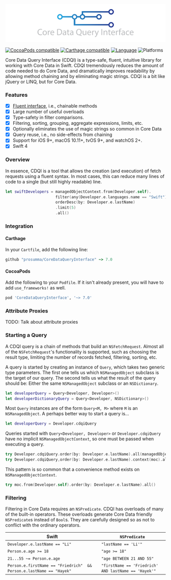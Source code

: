 ![CoreDataQueryInterface](CoreDataQueryInterface.png)

[![CocoaPods compatible](https://img.shields.io/cocoapods/v/CoreDataQueryInterface.svg)](https://cocoapods.org)
[![Carthage compatible](https://img.shields.io/badge/Carthage-compatible-4BC51D.svg?style=flat)](https://github.com/Carthage/Carthage)
[![Language](https://img.shields.io/badge/Swift-4.0-orange.svg)](http://swift.org)
![Platforms](https://img.shields.io/cocoapods/p/CoreDataQueryInterface.svg)

Core Data Query Interface (CDQI) is a type-safe, fluent, intuitive library for working with Core Data in Swift. CDQI tremendously reduces the amount of code needed to do Core Data, and dramatically improves readability by allowing method chaining and by eliminating magic strings. CDQI is a bit like jQuery or LINQ, but for Core Data.

### Features

- [x] [Fluent interface](http://en.wikipedia.org/wiki/Fluent_interface), i.e., chainable methods
- [x] Large number of useful overloads
- [x] Type-safety in filter comparisons.
- [x] Filtering, sorting, grouping, aggregate expressions, limits, etc.
- [x] Optionally eliminates the use of magic strings so common in Core Data
- [x] Query reuse, i.e., no side-effects from chaining
- [x] Support for iOS 9+, macOS 10.11+, tvOS 9+, and watchOS 2+.
- [x] Swift 4

### Overview

In essence, CDQI is a tool that allows the creation (and execution) of fetch requests using a fluent syntax. In most cases, this can reduce many lines of code to a single (but still highly readable) line.

```swift
let swiftDevelopers = managedObjectContext.from(Developer.self).
                      filter(any(Developer.e.languages.name == "Swift"))
                      orderDesc(by: Developer.e.lastName)
                      .limit(5)
                      .all()
```

### Integration

#### Carthage

In your `Cartfile`, add the following line:

```ruby
github "prosumma/CoreDataQueryInterface" ~> 7.0
```

#### CocoaPods

Add the following to your `Podfile`. If it isn't already present, you will have to add `use_frameworks!` as well.

```ruby
pod 'CoreDataQueryInterface', '~> 7.0'
```

### Attribute Proxies

TODO: Talk about attribute proxies

### Starting a Query

A CDQI query is a chain of methods that build an `NSFetchRequest`. Almost all of the `NSFetchRequest`'s functionality is supported, such as choosing the result type, limiting the number of records fetched, filtering, sorting, etc.

A query is started by creating an instance of `Query`, which takes two generic type parameters. The first one tells us which `NSManagedObject` subclass is the target of our query. The second tells us what the result of the query should be: Either the same `NSManagedObject` subclass or an `NSDictionary`.

```swift
let developerQuery = Query<Developer, Developer>()
let developerDictionaryQuery = Query<Developer, NSDictionary>()
```

Most `Query` instances are of the form `Query<M, M>` where `M` is an `NSManagedObject`. A perhaps better way to start a query is…

```swift
let developerQuery = Developer.cdqiQuery
```

Queries started with `Query<Developer, Developer>` or `Developer.cdqiQuery` have no implicit `NSManagedObjectContext`, so one must be passed when executing a query.

```swift
try Developer.cdqiQuery.order(by: Developer.e.lastName).all(managedObjectContext: moc)
try Developer.cdqiQuery,order(by: Developer.e.lastName).context(moc).all()
```

This pattern is so common that a convenience method exists on `NSManagedObjectContext`.

```swift
try moc.from(Developer.self).order(by: Developer.e.lastName).all()
```

### Filtering

Filtering in Core Data requires an `NSPredicate`. CDQI has overloads of many of the built-in operators. These overloads generate Core Data friendly `NSPredicate`s instead of `Bool`s. They are carefully designed so as not to conflict with the ordinary operators.

| Swift | `NSPredicate` |
| --- | --- |
| `Developer.e.lastName == "Li"` | `"lastName == 'Li'"` |
| `Person.e.age >= 18` | `"age >= 18"` |
| `21...55 ~= Person.e.age` | `"age BETWEEN 21 AND 55"` |
| `Person.e.firstName == "Friedrich"  && Person.e.lastName == "Hayek"` | `"firstName == 'Friedrich' AND lastName == 'Hayek'"` |
